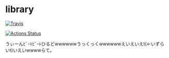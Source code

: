 # library

[![Travis](https://img.shields.io/travis/beet-aizu/library/master.svg)](https://travis-ci.org/beet-aizu/library)

[![Actions Status](https://github.com/beet-aizu/library/workflows/verify/badge.svg)](https://github.com/beet-aizu/library/actions)


うぃーんﾋﾞｰﾄﾋﾞｰﾄひるどwwwwwwうっくっくwwwwwwえいえいえt(←いずらいt)いえいwwwwらて。
